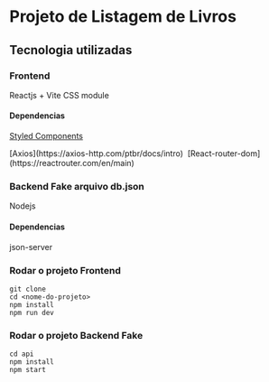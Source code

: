 # Projeto de Listagem de Livros

## Tecnologia utilizadas
### Frontend
Reactjs + Vite
CSS module 
#### Dependencias
<div>
  <p>
  <a href="https://styled-components.com/">Styled Components</a>&nbsp;
  </p>
  [Axios](https://axios-http.com/ptbr/docs/intro)&nbsp;
  [React-router-dom](https://reactrouter.com/en/main)&nbsp;
</div>

### Backend Fake arquivo db.json
Nodejs
#### Dependencias
json-server

### Rodar o projeto Frontend
``` 
git clone
cd <nome-do-projeto>
npm install
npm run dev
```

### Rodar o projeto Backend Fake
```
cd api
npm install
npm start
```



